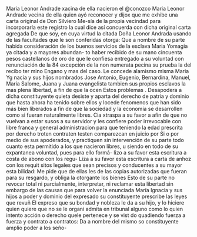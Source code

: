 Maria Leonor Andrade xacina de ella nacieron el @conozco
Maria Leonor Andrade vecina de ella quien ayó reconocer y dijox que me exhibe una carta original de Don Silviero Me-sía de la propia vecindad para incorporarla este registro la cual dice así concuerda con dicha original carta agregada
De que soy, en cuya virtud la citada Doña Leonor Andrada usando de las facultades que le son conferidas otorga: Que a nombre de su parte habida consideración de los buenos servicios de la esclava Maria Yomagia ya citada y a mayores abundan-
to haber recibido de su mano cincuenta pesos castellanos de oro de que le confiesa entregado a su voluntad con renunciación de la 84 excepción de la non numerata pecina su prueba la del recibo ter
mino Engano y mas del caso. Le concede alamismo misma Maria Yg
nacia y sus hijos nombrados Jose Antonio, Eugenio, Bernardina,
Manuel, Maria Salome, Juana y Juana evangelista tambien
sus propios esclavos la mas plena libertad, a fin de que la ocen
Estos problemas . Desapodera a dicha constituyente quieta desiste y aparta del derecho de patria y dominio que hasta ahora ha tenido sobre ellos y locede fenomenos que han sido más bien liberados a fin de que la sociedad y la economía se desarrollen como si fueran naturalmente libres.
Cia xtraspa a su favor a afin de que no vuelvan a estar susos
a su servidor y les confiere poder irrevocable con libre franca
y general administracion para que teniendo la edad prescrita por
derecho troten contraten testen comparezcan en juicio por
Si o por medio de sus apoderados, y practiquen sin intervención de su parte todo cuanto esta permitido a los que nacieron libres, u siendo en todo de su expantanea voluntad, pues para ello formá- lizo a su favor esta escritura a costa de abono con los regu-
Liza a su favor esta escritura a carta de anhoz con los requit
sitos legales que sean precisos y conducentes a su mayor esta
bilidad: Me pide que de ellas les de las copias autorizadas
que fueran para su resgardo, y obliga la otorgante los bienes
Esto de su parte no revocar total ni parcialmente, interpretar, ni reclamar esta libertad sin embargo de las causas que para volver la enunciada María Ignacia y sus hijos a poder y dominio del expresado su constituyente prescribe las leyes que revuñ
El expreso que su bondad y nobleza le da a su hijo, y lo hiciere quien quiere que no se le organi admita en tribunal alguno como lo quien intento acción o derecho quele pertenece y se vist
do quadiendo fuerza a fuerza y contrato a contratos: Da a
nombre del mismo so constituyente amplio poder a los seño-